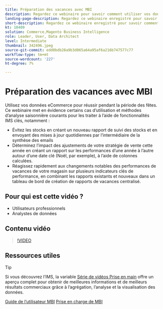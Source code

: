 ```yaml
---
title: Préparation des vacances avec MBI
description: Regardez ce webinaire pour savoir comment utiliser vos données eCommerce pour réussir pendant la période des fêtes.
landing-page-description: Regardez ce webinaire enregistré pour savoir comment utiliser vos données eCommerce pour réussir pendant la période des fêtes.
short-description: Regardez ce webinaire enregistré pour savoir comment utiliser vos données eCommerce pour réussir pendant la période des fêtes.
kt: 10409
solution: Commerce,Magento Business Intelligence
role: Leader, User, Data Architect
level: Intermediate
thumbnail: 342496.jpeg
source-git-commit: edd0bdb28a9b3d065a64a95af6a216b747577c77
workflow-type: tm+mt
source-wordcount: '227'
ht-degree: 7%

---
```


# Préparation des vacances avec MBI

Utilisez vos données eCommerce pour réussir pendant la période des fêtes. Ce webinaire met en évidence certains cas d’utilisation et méthodes d’analyse saisonnière courants pour les traiter à l’aide de fonctionnalités IMS clés, notamment :

- Évitez les stocks en créant un nouveau rapport de suivi des stocks et en envoyant des mises à jour quotidiennes par l’intermédiaire de la synthèse des emails
- Déterminez l’impact des ajustements de votre stratégie de vente cette année en créant un rapport sur les performances d’une année à l’autre autour d’une date clé (Noël, par exemple), à l’aide de colonnes calculées.
- Réagissez rapidement aux changements notables des performances de vacances de votre magasin sur plusieurs indicateurs clés de performance, en combinant les rapports existants et nouveaux dans un tableau de bord de création de rapports de vacances centralisé.

## Pour qui est cette vidéo ?

- Utilisateurs professionnels
- Analystes de données

## Contenu vidéo

>[!VIDEO](https://video.tv.adobe.com/v/342496?quality=12&learn=on)

## Ressources utiles

>[!TIP]
>
>Si vous découvrez l’IMS, la variable [Série de vidéos Prise en main](https://experienceleague.adobe.com/docs/commerce-learn/tutorials/mbi/introduction/1-overview.html) offre un aperçu complet pour obtenir de meilleures informations et de meilleurs résultats commerciaux grâce à l’agrégation, l’analyse et la visualisation des données.

[Guide de l’utilisateur MBI](https://experienceleague.adobe.com/docs/commerce-business-intelligence/mbi/guide-overview.html?lang=fr)
[Prise en charge de MBI](https://experienceleague.adobe.com/docs/commerce-knowledge-base/kb/troubleshooting/miscellaneous/mbi-service-policies.html)
